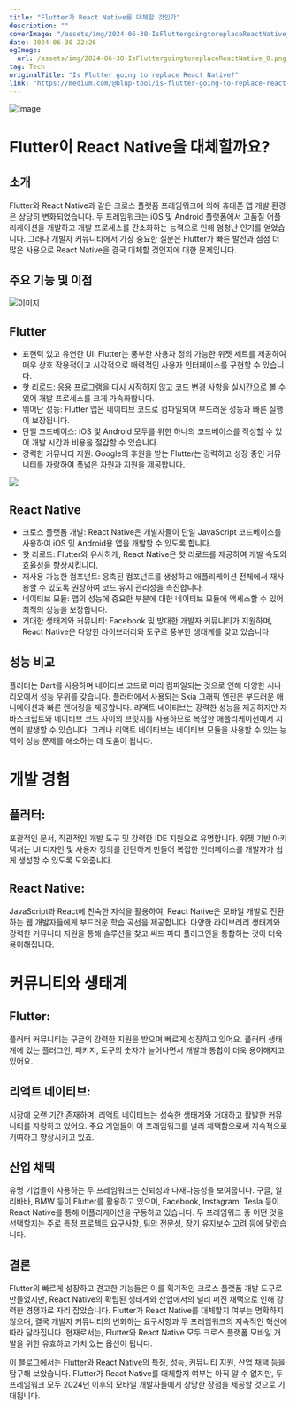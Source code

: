 ```yaml
---
title: "Flutter가 React Native를 대체할 것인가"
description: ""
coverImage: "/assets/img/2024-06-30-IsFluttergoingtoreplaceReactNative_0.png"
date: 2024-06-30 22:26
ogImage:
  url: /assets/img/2024-06-30-IsFluttergoingtoreplaceReactNative_0.png
tag: Tech
originalTitle: "Is Flutter going to replace React Native?"
link: "https://medium.com/@blup-tool/is-flutter-going-to-replace-react-native-49c03b5359c8"
---
```


![Image](/assets/img/2024-06-30-IsFluttergoingtoreplaceReactNative_0.png)

# Flutter이 React Native을 대체할까요?

## 소개

Flutter와 React Native과 같은 크로스 플랫폼 프레임워크에 의해 휴대폰 앱 개발 환경은 상당히 변화되었습니다. 두 프레임워크는 iOS 및 Android 플랫폼에서 고품질 어플리케이션을 개발하고 개발 프로세스를 간소화하는 능력으로 인해 엄청난 인기를 얻었습니다. 그러나 개발자 커뮤니티에서 가장 중요한 질문은 Flutter가 빠른 발전과 점점 더 많은 사용으로 React Native을 결국 대체할 것인지에 대한 문제입니다.

<div class="content-ad"></div>

## 주요 기능 및 이점

![이미지](/assets/img/2024-06-30-IsFluttergoingtoreplaceReactNative_1.png)

## Flutter

- 표현력 있고 유연한 UI: Flutter는 풍부한 사용자 정의 가능한 위젯 세트를 제공하여 매우 상호 작용적이고 시각적으로 매력적인 사용자 인터페이스를 구현할 수 있습니다.
- 핫 리로드: 응용 프로그램을 다시 시작하지 않고 코드 변경 사항을 실시간으로 볼 수 있어 개발 프로세스를 크게 가속화합니다.
- 뛰어난 성능: Flutter 앱은 네이티브 코드로 컴파일되어 부드러운 성능과 빠른 실행이 보장됩니다.
- 단일 코드베이스: iOS 및 Android 모두를 위한 하나의 코드베이스를 작성할 수 있어 개발 시간과 비용을 절감할 수 있습니다.
- 강력한 커뮤니티 지원: Google의 후원을 받는 Flutter는 강력하고 성장 중인 커뮤니티를 자랑하여 폭넓은 자원과 지원을 제공합니다.

<div class="content-ad"></div>

<img src="/assets/img/2024-06-30-IsFluttergoingtoreplaceReactNative_2.png" />

## React Native

- 크로스 플랫폼 개발: React Native은 개발자들이 단일 JavaScript 코드베이스를 사용하여 iOS 및 Android용 앱을 개발할 수 있도록 합니다.
- 핫 리로드: Flutter와 유사하게, React Native은 핫 리로드를 제공하여 개발 속도와 효율성을 향상시킵니다.
- 재사용 가능한 컴포넌트: 응축된 컴포넌트를 생성하고 애플리케이션 전체에서 재사용할 수 있도록 권장하여 코드 유지 관리성을 촉진합니다.
- 네이티브 모듈: 앱의 성능에 중요한 부분에 대한 네이티브 모듈에 액세스할 수 있어 최적의 성능을 보장합니다.
- 거대한 생태계와 커뮤니티: Facebook 및 방대한 개발자 커뮤니티가 지원하며, React Native은 다양한 라이브러리와 도구로 풍부한 생태계를 갖고 있습니다.

## 성능 비교

<div class="content-ad"></div>

플러터는 Dart를 사용하며 네이티브 코드로 미리 컴파일되는 것으로 인해 다양한 시나리오에서 성능 우위를 갖습니다. 플러터에서 사용되는 Skia 그래픽 엔진은 부드러운 애니메이션과 빠른 렌더링을 제공합니다. 리액트 네이티브는 강력한 성능을 제공하지만 자바스크립트와 네이티브 코드 사이의 브릿지를 사용하므로 복잡한 애플리케이션에서 지연이 발생할 수 있습니다. 그러나 리액트 네이티브는 네이티브 모듈을 사용할 수 있는 능력이 성능 문제를 해소하는 데 도움이 됩니다.

# 개발 경험

## 플러터:

포괄적인 문서, 직관적인 개발 도구 및 강력한 IDE 지원으로 유명합니다. 위젯 기반 아키텍처는 UI 디자인 및 사용자 정의를 간단하게 만들어 복잡한 인터페이스를 개발자가 쉽게 생성할 수 있도록 도와줍니다.

<div class="content-ad"></div>

## React Native:

JavaScript과 React에 친숙한 지식을 활용하여, React Native은 모바일 개발로 전환하는 웹 개발자들에게 부드러운 학습 곡선을 제공합니다. 다양한 라이브러리 생태계와 강력한 커뮤니티 지원을 통해 솔루션을 찾고 써드 파티 플러그인을 통합하는 것이 더욱 용이해집니다.

# 커뮤니티와 생태계

## Flutter:

<div class="content-ad"></div>

플러터 커뮤니티는 구글의 강력한 지원을 받으며 빠르게 성장하고 있어요. 플러터 생태계에 있는 플러그인, 패키지, 도구의 숫자가 늘어나면서 개발과 통합이 더욱 용이해지고 있어요.

## 리액트 네이티브:

시장에 오랜 기간 존재하며, 리액트 네이티브는 성숙한 생태계와 거대하고 활발한 커뮤니티를 자랑하고 있어요. 주요 기업들이 이 프레임워크를 널리 채택함으로써 지속적으로 기여하고 향상시키고 있죠.

## 산업 채택

<div class="content-ad"></div>

유명 기업들이 사용하는 두 프레임워크는 신뢰성과 다재다능성을 보여줍니다. 구글, 알리바바, BMW 등이 Flutter를 활용하고 있으며, Facebook, Instagram, Tesla 등이 React Native를 통해 어플리케이션을 구동하고 있습니다. 두 프레임워크 중 어떤 것을 선택할지는 주로 특정 프로젝트 요구사항, 팀의 전문성, 장기 유지보수 고려 등에 달렸습니다.

## 결론

Flutter의 빠르게 성장하고 견고한 기능들은 이를 획기적인 크로스 플랫폼 개발 도구로 만들었지만, React Native의 확립된 생태계와 산업에서의 널리 퍼진 채택으로 인해 강력한 경쟁자로 자리 잡았습니다. Flutter가 React Native를 대체할지 여부는 명확하지 않으며, 결국 개발자 커뮤니티의 변화하는 요구사항과 두 프레임워크의 지속적인 혁신에 따라 달라집니다. 현재로서는, Flutter와 React Native 모두 크로스 플랫폼 모바일 개발을 위한 유효하고 가치 있는 옵션이 됩니다.

이 블로그에서는 Flutter와 React Native의 특징, 성능, 커뮤니티 지원, 산업 채택 등을 탐구해 보았습니다. Flutter가 React Native를 대체할지 여부는 아직 알 수 없지만, 두 프레임워크 모두 2024년 이후의 모바일 개발자들에게 상당한 장점을 제공할 것으로 기대됩니다.
